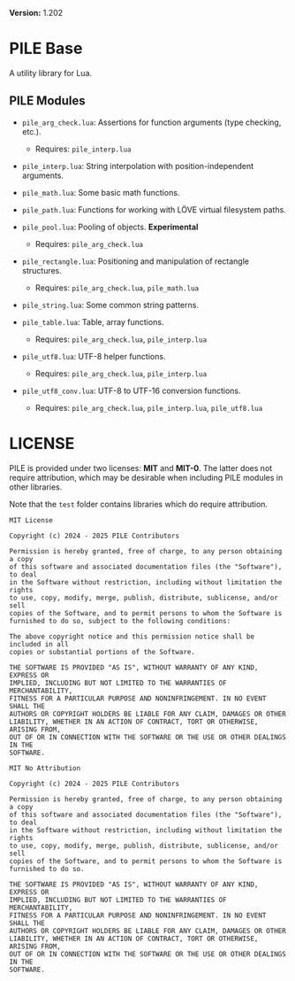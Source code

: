 **Version:** 1.202

# PILE Base

A utility library for Lua.

## PILE Modules

* `pile_arg_check.lua`: Assertions for function arguments (type checking, etc.).
  * Requires: `pile_interp.lua`

* `pile_interp.lua`: String interpolation with position-independent arguments.

* `pile_math.lua`: Some basic math functions.

* `pile_path.lua`: Functions for working with LÖVE virtual filesystem paths.

* `pile_pool.lua`: Pooling of objects. **Experimental**
  * Requires: `pile_arg_check.lua`

* `pile_rectangle.lua`: Positioning and manipulation of rectangle structures.
  * Requires: `pile_arg_check.lua`, `pile_math.lua`

* `pile_string.lua`: Some common string patterns.

* `pile_table.lua`: Table, array functions.
  * Requires: `pile_arg_check.lua`, `pile_interp.lua`

* `pile_utf8.lua`: UTF-8 helper functions.
  * Requires: `pile_arg_check.lua`, `pile_interp.lua`

* `pile_utf8_conv.lua`: UTF-8 to UTF-16 conversion functions.
  * Requires: `pile_arg_check.lua`, `pile_interp.lua`, `pile_utf8.lua`


# LICENSE

PILE is provided under two licenses: **MIT** and **MIT-0**. The latter does not require attribution, which may be desirable when including PILE modules in other libraries.

Note that the `test` folder contains libraries which do require attribution.

```
MIT License

Copyright (c) 2024 - 2025 PILE Contributors

Permission is hereby granted, free of charge, to any person obtaining a copy
of this software and associated documentation files (the "Software"), to deal
in the Software without restriction, including without limitation the rights
to use, copy, modify, merge, publish, distribute, sublicense, and/or sell
copies of the Software, and to permit persons to whom the Software is
furnished to do so, subject to the following conditions:

The above copyright notice and this permission notice shall be included in all
copies or substantial portions of the Software.

THE SOFTWARE IS PROVIDED "AS IS", WITHOUT WARRANTY OF ANY KIND, EXPRESS OR
IMPLIED, INCLUDING BUT NOT LIMITED TO THE WARRANTIES OF MERCHANTABILITY,
FITNESS FOR A PARTICULAR PURPOSE AND NONINFRINGEMENT. IN NO EVENT SHALL THE
AUTHORS OR COPYRIGHT HOLDERS BE LIABLE FOR ANY CLAIM, DAMAGES OR OTHER
LIABILITY, WHETHER IN AN ACTION OF CONTRACT, TORT OR OTHERWISE, ARISING FROM,
OUT OF OR IN CONNECTION WITH THE SOFTWARE OR THE USE OR OTHER DEALINGS IN THE
SOFTWARE.
```


```
MIT No Attribution

Copyright (c) 2024 - 2025 PILE Contributors

Permission is hereby granted, free of charge, to any person obtaining a copy
of this software and associated documentation files (the "Software"), to deal
in the Software without restriction, including without limitation the rights
to use, copy, modify, merge, publish, distribute, sublicense, and/or sell
copies of the Software, and to permit persons to whom the Software is
furnished to do so.

THE SOFTWARE IS PROVIDED "AS IS", WITHOUT WARRANTY OF ANY KIND, EXPRESS OR
IMPLIED, INCLUDING BUT NOT LIMITED TO THE WARRANTIES OF MERCHANTABILITY,
FITNESS FOR A PARTICULAR PURPOSE AND NONINFRINGEMENT. IN NO EVENT SHALL THE
AUTHORS OR COPYRIGHT HOLDERS BE LIABLE FOR ANY CLAIM, DAMAGES OR OTHER
LIABILITY, WHETHER IN AN ACTION OF CONTRACT, TORT OR OTHERWISE, ARISING FROM,
OUT OF OR IN CONNECTION WITH THE SOFTWARE OR THE USE OR OTHER DEALINGS IN THE
SOFTWARE.
```
